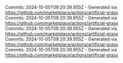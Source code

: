 Commits: 2024-10-05T09:20:39.955Z - Generated via https://github.com/marketplace/actions/artificial-grass
<br>
Commits: 2024-10-05T09:20:39.955Z - Generated via https://github.com/marketplace/actions/artificial-grass
<br>
Commits: 2024-10-05T09:20:39.955Z - Generated via https://github.com/marketplace/actions/artificial-grass
<br>
Commits: 2024-10-05T09:20:39.955Z - Generated via https://github.com/marketplace/actions/artificial-grass
<br>
Commits: 2024-10-05T09:20:39.955Z - Generated via https://github.com/marketplace/actions/artificial-grass
<br>
